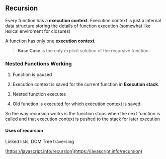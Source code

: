 ## Recursion

Every function has a **execution context**. Execution context is just a internal data structure storing the details of function execution (somewhat like lexical enviroment for closures)

A function has only one **execution context**.

>**Base Case** is the only explicit solution of the recursive function.

### Nested Functions Working

1. Function is paused
2. Execution context is saved for the current function in **Execution stack**.

3. Nested function executes
4. Old function is executed for which execution context is saved.

So the way recursion works is the function stops when the next function is called and that execution context is pushed to the stack for later execution

#### Uses of recursion

Linked lists, DOM Tree traversing

[https://javascript.info/recursion](https://javascript.info/recursion)